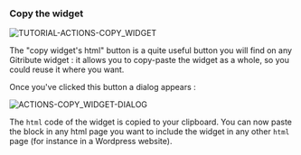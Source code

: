 ### Copy the widget

<div>
  <img
    alt="TUTORIAL-ACTIONS-COPY_WIDGET"
    src="https://raw.githubusercontent.com/multi-coop/gitribute-documentation-content/main/images/tutorial/commented/tutorial-08.png"
    />
</div>

The <span class="icon"><i class="mdi mdi-code-tags"></i></span> "copy widget's html" button is a quite useful button you will find on any Gitribute widget : it allows you to copy-paste the widget as a whole, so you could reuse it where you want.

Once you've clicked this button a dialog appears :

<div style="">
  <img
    alt="ACTIONS-COPY_WIDGET-DIALOG"
    src="https://raw.githubusercontent.com/multi-coop/gitribute-documentation-content/main/images/tutorial/actions-copy_result.png"
    />
</div>
 
The `html` code of the widget is copied to your clipboard. You can now paste the block in any html page you want to include the widget in any other `html` page (for instance in a Wordpress website).
